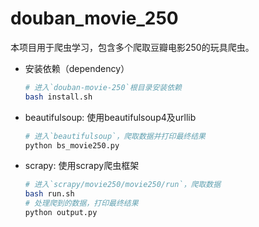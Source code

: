 # douban_movie_250

本项目用于爬虫学习，包含多个爬取豆瓣电影250的玩具爬虫。

- 安装依赖（dependency）

  ```bash
  # 进入`douban-movie-250`根目录安装依赖
  bash install.sh
  ```
- beautifulsoup: 使用beautifulsoup4及urllib

  ```bash
  # 进入`beautifulsoup`，爬取数据并打印最终结果
  python bs_movie250.py
  ```

- scrapy: 使用scrapy爬虫框架

  ```bash
  # 进入`scrapy/movie250/movie250/run`，爬取数据
  bash run.sh
  # 处理爬到的数据，打印最终结果
  python output.py
  ```

  ​
